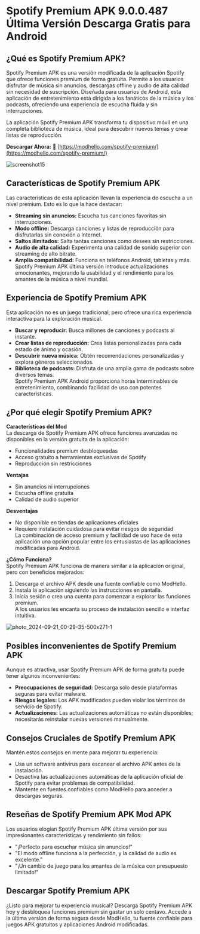 # **Spotify Premium APK 9.0.0.487 Última Versión Descarga Gratis para Android**

## **¿Qué es Spotify Premium APK?**  
Spotify Premium APK es una versión modificada de la aplicación Spotify que ofrece funciones premium de forma gratuita. Permite a los usuarios disfrutar de música sin anuncios, descargas offline y audio de alta calidad sin necesidad de suscripción. Diseñada para usuarios de Android, esta aplicación de entretenimiento está dirigida a los fanáticos de la música y los podcasts, ofreciendo una experiencia de escucha fluida y sin interrupciones.

La aplicación Spotify Premium APK transforma tu dispositivo móvil en una completa biblioteca de música, ideal para descubrir nuevos temas y crear listas de reproducción.

**Descargar Ahora:** 🎉 [https://modhello.com/spotify-premium/](https://modhello.com/spotify-premium/)

![screenshot15](https://github.com/user-attachments/assets/ee279029-c440-4411-8331-21d0d4cd2cf9)

## **Características de Spotify Premium APK**  
Las características de esta aplicación llevan la experiencia de escucha a un nivel premium. Esto es lo que la hace destacar:

- **Streaming sin anuncios:** Escucha tus canciones favoritas sin interrupciones.
- **Modo offline:** Descarga canciones y listas de reproducción para disfrutarlas sin conexión a Internet.
- **Saltos ilimitados:** Salta tantas canciones como desees sin restricciones.
- **Audio de alta calidad:** Experimenta una calidad de sonido superior con streaming de alto bitrate.
- **Amplia compatibilidad:** Funciona en teléfonos Android, tabletas y más.  
Spotify Premium APK última versión introduce actualizaciones emocionantes, mejorando la usabilidad y el rendimiento para los amantes de la música a nivel mundial.

## **Experiencia de Spotify Premium APK**  
Esta aplicación no es un juego tradicional, pero ofrece una rica experiencia interactiva para la exploración musical.

- **Buscar y reproducir:** Busca millones de canciones y podcasts al instante.
- **Crear listas de reproducción:** Crea listas personalizadas para cada estado de ánimo y ocasión.
- **Descubrir nueva música:** Obtén recomendaciones personalizadas y explora géneros seleccionados.
- **Biblioteca de podcasts:** Disfruta de una amplia gama de podcasts sobre diversos temas.  
Spotify Premium APK Android proporciona horas interminables de entretenimiento, combinando facilidad de uso con potentes características.

## **¿Por qué elegir Spotify Premium APK?**

**Características del Mod**  
La descarga de Spotify Premium APK ofrece funciones avanzadas no disponibles en la versión gratuita de la aplicación:

- Funcionalidades premium desbloqueadas
- Acceso gratuito a herramientas exclusivas de Spotify
- Reproducción sin restricciones

**Ventajas**
- Sin anuncios ni interrupciones
- Escucha offline gratuita
- Calidad de audio superior

**Desventajas**
- No disponible en tiendas de aplicaciones oficiales
- Requiere instalación cuidadosa para evitar riesgos de seguridad  
La combinación de acceso premium y facilidad de uso hace de esta aplicación una opción popular entre los entusiastas de las aplicaciones modificadas para Android.

**¿Cómo Funciona?**  
Spotify Premium APK funciona de manera similar a la aplicación original, pero con beneficios mejorados:

1. Descarga el archivo APK desde una fuente confiable como ModHello.
2. Instala la aplicación siguiendo las instrucciones en pantalla.
3. Inicia sesión o crea una cuenta para comenzar a explorar las funciones premium.  
A los usuarios les encanta su proceso de instalación sencillo e interfaz intuitiva.

![photo_2024-09-21_00-29-35-500x271-1](https://github.com/user-attachments/assets/b95a75b3-9ca0-45ac-87d7-f41551dd7c4d)

## **Posibles inconvenientes de Spotify Premium APK**  
Aunque es atractiva, usar Spotify Premium APK de forma gratuita puede tener algunos inconvenientes:

- **Preocupaciones de seguridad:** Descarga solo desde plataformas seguras para evitar malware.
- **Riesgos legales:** Los APK modificados pueden violar los términos de servicio de Spotify.
- **Actualizaciones:** Las actualizaciones automáticas no están disponibles; necesitarás reinstalar nuevas versiones manualmente.

## **Consejos Cruciales de Spotify Premium APK**  
Mantén estos consejos en mente para mejorar tu experiencia:

- Usa un software antivirus para escanear el archivo APK antes de la instalación.
- Desactiva las actualizaciones automáticas de la aplicación oficial de Spotify para evitar problemas de compatibilidad.
- Mantente en fuentes confiables como ModHello para acceder a descargas seguras.

## **Reseñas de Spotify Premium APK Mod APK**  
Los usuarios elogian Spotify Premium APK última versión por sus impresionantes características y rendimiento sin fallos:

- "¡Perfecto para escuchar música sin anuncios!"
- "El modo offline funciona a la perfección, y la calidad de audio es excelente."
- "¡Un cambio de juego para los amantes de la música con presupuesto limitado!"

## **Descargar Spotify Premium APK**  
¿Listo para mejorar tu experiencia musical? Descarga Spotify Premium APK hoy y desbloquea funciones premium sin gastar un solo centavo. Accede a la última versión de forma segura desde ModHello, tu fuente confiable para juegos APK gratuitos y aplicaciones Android modificadas.
